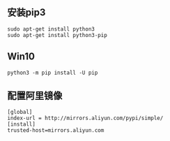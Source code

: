 
## 安装pip3
```
sudo apt-get install python3
sudo apt-get install python3-pip
```

## Win10
```
python3 -m pip install -U pip
```

## 配置阿里镜像
```
[global]
index-url = http://mirrors.aliyun.com/pypi/simple/
[install]
trusted-host=mirrors.aliyun.com
```